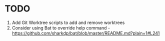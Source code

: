 # TODO

1. Add Git Worktree scripts to add and remove worktrees
2. Consider using Bat to override help command - https://github.com/sharkdp/bat/blob/master/README.md?plain=1#L241
